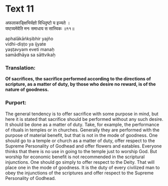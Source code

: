 # Text 11

अफलाकाङ्क्षिभिर्यज्ञो विधिदृष्टो य इज्यते ।  
यष्टव्यमेवेति मनः समाधाय स सात्त्विकः ॥११॥

aphalākāńkṣibhir yajño  
vidhi-diṣṭo ya ijyate  
yaṣṭavyam eveti manaḥ  
samādhāya sa sāttvikaḥ



### Translation:

**Of sacrifices, the sacrifice performed according to the directions of scripture, as a matter of duty, by those who desire no reward, is of the nature of goodness.**

### Purport:

The general tendency is to offer sacrifice with some purpose in mind, but here it is stated that sacrifice should be performed without any such desire. It should be done as a matter of duty. Take, for example, the performance of rituals in temples or in churches. Generally they are performed with the purpose of material benefit, but that is not in the mode of goodness. One should go to a temple or church as a matter of duty, offer respect to the Supreme Personality of Godhead and offer flowers and eatables. Everyone thinks that there is no use in going to the temple just to worship God. But worship for economic benefit is not recommended in the scriptural injunctions. One should go simply to offer respect to the Deity. That will place one in the mode of goodness. It is the duty of every civilized man to obey the injunctions of the scriptures and offer respect to the Supreme Personality of Godhead.